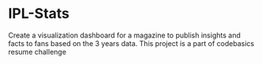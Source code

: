 # IPL-Stats
Create a visualization dashboard for a magazine to publish insights and facts to fans based on the 3 years data. This project is a part of codebasics resume challenge
